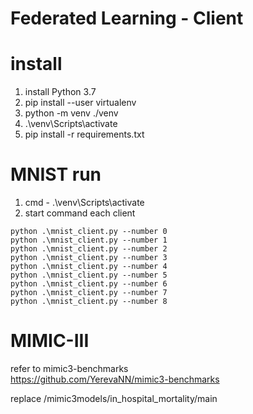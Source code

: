 # Federated Learning - Client

# install
1. install Python 3.7<br> 
2. pip install --user virtualenv<br>
3. python -m venv ./venv<br>
4. .\venv\Scripts\activate<br>
5. pip install -r requirements.txt<br>

# MNIST run
1. cmd - .\venv\Scripts\activate<br>
2. start command each client<br>
``` 
python .\mnist_client.py --number 0
python .\mnist_client.py --number 1
python .\mnist_client.py --number 2
python .\mnist_client.py --number 3
python .\mnist_client.py --number 4
python .\mnist_client.py --number 5
python .\mnist_client.py --number 6
python .\mnist_client.py --number 7
python .\mnist_client.py --number 8
```

# MIMIC-III
refer to mimic3-benchmarks<br>
<l> https://github.com/YerevaNN/mimic3-benchmarks </l>

replace /mimic3models/in_hospital_mortality/main



